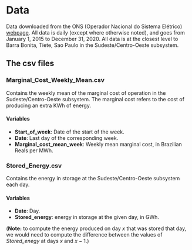 # Data

Data downloaded from the ONS (Operador Nacional do Sistema Elétrico) [webpage](http://www.ons.org.br/paginas/resultados-da-operacao/historico-da-operacao).
All data is daily (except where otherwise noted), and goes from January 1, 2015 to December 31, 2020. 
All data is at the closest level to Barra Bonita, Tiete, Sao Paulo in the Sudeste/Centro-Oeste subsystem. 

## The csv files

### Marginal_Cost_Weekly_Mean.csv
Contains the weekly mean of the marginal cost of operation in the Sudeste/Centro-Oeste subsystem.
The marginal cost refers to the cost of producing an extra KWh of energy. 

#### Variables
- **Start_of_week**: Date of the start of the week. 
- **Date**: Last day of the corresponding week. 
- **Marginal_cost_mean_week**: Weekly mean marginal cost, in Brazilian Reals per MWh. 

### Stored_Energy.csv
Contains the energy in storage at the Sudeste/Centro-Oeste subsystem each day.

#### Variables
- **Date**: Day.
- **Stored_energy**: energy in storage at the given day, in GWh. 

(**Note:** to compute the energy produced on day $x$ that was stored that day, we would need to compute the difference between the values of *Stored_enegy* at days $x$ and $x-1$.)  
